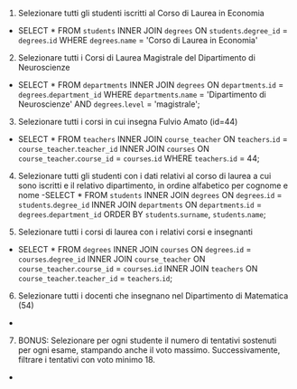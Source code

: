 1. Selezionare tutti gli studenti iscritti al Corso di Laurea in Economia
- SELECT * FROM `students` INNER JOIN `degrees` ON `students`.`degree_id` = `degrees`.`id` WHERE `degrees`.`name` = 'Corso di Laurea in Economia'

2. Selezionare tutti i Corsi di Laurea Magistrale del Dipartimento di Neuroscienze
- SELECT * FROM `departments` INNER JOIN `degrees` ON `departments`.`id` = `degrees`.`department_id` WHERE `departments`.`name` = 'Dipartimento di Neuroscienze' AND `degrees`.`level` = 'magistrale'; 

3. Selezionare tutti i corsi in cui insegna Fulvio Amato (id=44)
- SELECT * FROM `teachers` INNER JOIN `course_teacher` ON `teachers`.`id` = `course_teacher`.`teacher_id` INNER JOIN `courses` ON `course_teacher`.`course_id` = `courses`.`id` WHERE `teachers`.`id` = 44; 

4. Selezionare tutti gli studenti con i dati relativi al corso di laurea a cui sono iscritti e il relativo dipartimento, in ordine alfabetico per cognome e nome
-SELECT * FROM `students` INNER JOIN `degrees` ON `degrees`.`id` = `students`.`degree_id` INNER JOIN `departments` ON `departments`.`id` = `degrees`.`department_id` ORDER BY `students`.`surname`, `students`.`name`; 

5. Selezionare tutti i corsi di laurea con i relativi corsi e insegnanti
- SELECT * FROM `degrees` INNER JOIN `courses` ON `degrees`.`id` = `courses`.`degree_id` INNER JOIN `course_teacher` ON `course_teacher`.`course_id` = `courses`.`id` INNER JOIN `teachers` ON `course_teacher`.`teacher_id` = `teachers`.`id`; 

6. Selezionare tutti i docenti che insegnano nel Dipartimento di Matematica (54)
-

7. BONUS: Selezionare per ogni studente il numero di tentativi sostenuti per ogni esame, stampando anche il voto massimo. Successivamente, filtrare i tentativi con voto minimo 18.
-